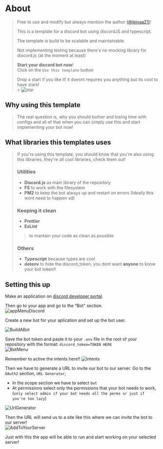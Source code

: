 # About

> Free to use and modify but always mention the author [(@leivaa21)](https://github.com/leivaa21)!
>
> This is a template for a discord bot using discordJS and typescript. </br>
>
> The template is build to be scalable and maintainable.
>
> Not implementing testing because there's no mocking library for discord.js (at the moment at least)
>
> **Start your discord bot now**! </br>
> Click on the `Use this template` button
>
> Drop a start if you like it! it doesnt requires you anything but its cool to have stars!</br> > ![star](https://github.blog/wp-content/uploads/2020/09/github-stars-logo_Color.png)

## Why using this template

> The real question is, why you should bother and losing time with configs and all of that when you can simply use this and start implementing your bot now!

## What libraries this templates uses

> If you're using this template, you should know that you're also using this libraries, they're all cool libraries, check them out!
>
> ### Utilities
>
> - **Discord.js** as main library of the repository
> - **FS** to work with the filesystem
> - **PM2** to keep the bot always up and restart on errors (Ideally this wont need to happen xd)
>
> ### Keeping it clean
>
> - **Prettier**
> - **EsLint**
>
> > to mantain your code as clean as possible
>
> ### Others
>
> - **Typescript** because types are cool
> - **dotenv** to hide the discord_token, you dont want **anyone** to know your bot token!!

## Setting this up

Make an application on [discord developer portal](https://discord.com/developers/applications).

Then go to your app and go to the "Bot" section.</br>
![appMenuDiscord](https://i.imgur.com/KTBGVSk.png)

Create a new bot for your aplication and set up the bot user.</br>

![BuildABot](https://i.imgur.com/LRPCmzE.png)

Save the bot token and paste it to your `.env` file in the root of your repository with the format: `discord_token=TOKEN HERE`</br>
![BotMenu](https://i.imgur.com/QMS4QCs.png)

Remember to active the intents here!!
![intents](https://i.imgur.com/tHcMozd.png)

Then we have to generate a URL to invite our bot to our server.
Go to the `OAuth2` section, `URL Generator`;</br>

- In the scope section we have to select `bot`
- At permissions select only the permissions that your bot needs to work, (`only select admin if your bot needs all the perms or just if you're too lazy`)

![UrlGenerator](https://i.imgur.com/pz0B074.png)

Then the URL will send us to a site like this where we can invite the bot to our server!</br>
![AddToYourServer](https://i.imgur.com/GjTnrut.png)

Just with this the app will be able to run and start working on your selected server!
